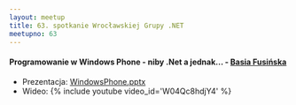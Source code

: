 ```yaml
---
layout: meetup
title: 63. spotkanie Wrocławskiej Grupy .NET
meetupno: 63
---
```


#### Programowanie w Windows Phone - niby .Net a jednak... - [Basia Fusińska](http://barbarafusinska.com)
* Prezentacja: [WindowsPhone.pptx]({{BASE_PATH}}/assets/WindowsPhone.pptx)
* Wideo: {% include youtube video_id='W04Qc8hdjY4' %}
